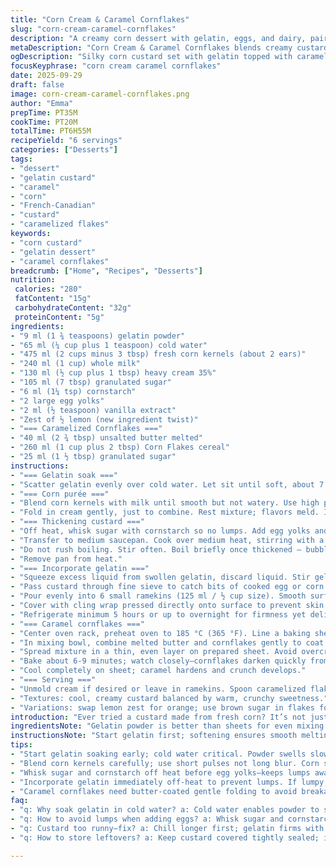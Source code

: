 ```yaml
---
title: "Corn Cream & Caramel Cornflakes"
slug: "corn-cream-caramel-cornflakes"
description: "A creamy corn dessert with gelatin, eggs, and dairy, paired with caramelized cornflakes. Fresh corn puréed with milk, cream, and thickened with cornstarch, then set with gelatin. Caramelized cornflakes add crunch and a buttery-sugary contrast. Chilling time key to texture. Simple pantry staples with minor tweaks on proportions. Vanilla and lemon zest for brightness. Oven caramelization for golden color and crisp bite. A technique-driven blend balancing silky custard and crisp flakes."
metaDescription: "Corn Cream & Caramel Cornflakes blends creamy custard with crunchy caramel flakes. Fresh corn, gelatin set, lemon zest brightness, oven crisped topping; textural complexity unfolds."
ogDescription: "Silky corn custard set with gelatin topped with caramelized cornflakes for crunch. Bright lemon zest, gentle cooking, crisp flakes from oven caramelization. Layered textures in one dish."
focusKeyphrase: "corn cream caramel cornflakes"
date: 2025-09-29
draft: false
image: corn-cream-caramel-cornflakes.png
author: "Emma"
prepTime: PT35M
cookTime: PT20M
totalTime: PT6H55M
recipeYield: "6 servings"
categories: ["Desserts"]
tags:
- "dessert"
- "gelatin custard"
- "caramel"
- "corn"
- "French-Canadian"
- "custard"
- "caramelized flakes"
keywords:
- "corn custard"
- "gelatin dessert"
- "caramel cornflakes"
breadcrumb: ["Home", "Recipes", "Desserts"]
nutrition: 
 calories: "280"
 fatContent: "15g"
 carbohydrateContent: "32g"
 proteinContent: "5g"
ingredients:
- "9 ml (1 ¾ teaspoons) gelatin powder"
- "65 ml (¼ cup plus 1 teaspoon) cold water"
- "475 ml (2 cups minus 3 tbsp) fresh corn kernels (about 2 ears)"
- "240 ml (1 cup) whole milk"
- "130 ml (½ cup plus 1 tbsp) heavy cream 35%"
- "105 ml (7 tbsp) granulated sugar"
- "6 ml (1¼ tsp) cornstarch"
- "2 large egg yolks"
- "2 ml (½ teaspoon) vanilla extract"
- "Zest of ½ lemon (new ingredient twist)"
- "=== Caramelized Cornflakes ==="
- "40 ml (2 ¾ tbsp) unsalted butter melted"
- "260 ml (1 cup plus 2 tbsp) Corn Flakes cereal"
- "25 ml (1 ½ tbsp) granulated sugar"
instructions:
- "=== Gelatin soak ==="
- "Scatter gelatin evenly over cold water. Let sit until soft, about 7 minutes. Will swell like a tiny sponge. Don’t rush or powder clumps cause uneven dissolve later."
- "=== Corn purée ==="
- "Blend corn kernels with milk until smooth but not watery. Use high power short bursts. If too thick, add 1-2 tbsp more milk; texture matters here – think creamy but not undone soup."
- "Fold in cream gently, just to combine. Rest mixture; flavors meld. I’ve found this adds silkiness and tempers sweetness without heaviness."
- "=== Thickening custard ==="
- "Off heat, whisk sugar with cornstarch so no lumps. Add egg yolks and vanilla extract plus zest. Whisk until a smooth paste. Add corn mixture gradually, stirring constantly."
- "Transfer to medium saucepan. Cook over medium heat, stirring with a silicone spatula, scraping bottom to avoid scorching. Mixture thickens after 5-8 minutes. Look for nappe stage – coats back of spoon cleanly with visible thickness but still fluid."
- "Do not rush boiling. Stir often. Boil briefly once thickened – bubbles should be large and slow, not fierce rolling boil. Overcooking scrambles yolks or toughens texture."
- "Remove pan from heat."
- "=== Incorporate gelatin ==="
- "Squeeze excess liquid from swollen gelatin, discard liquid. Stir gelatin into hot custard until fully dissolved. If lumps appear, whisk rapidly to fix or strain immediately through fine mesh to ensure ultra-smooth finish."
- "Pass custard through fine sieve to catch bits of cooked egg or corn debris."
- "Pour evenly into 6 small ramekins (125 ml / ½ cup size). Smooth surface."
- "Cover with cling wrap pressed directly onto surface to prevent skin forming."
- "Refrigerate minimum 5 hours or up to overnight for firmness yet delicate jiggle in center."
- "=== Caramel cornflakes ==="
- "Center oven rack, preheat oven to 185 °C (365 °F). Line a baking sheet with parchment paper."
- "In mixing bowl, combine melted butter and cornflakes gently to coat without crushing too much. Sprinkle sugar evenly over flakes and fold carefully again."
- "Spread mixture in a thin, even layer on prepared sheet. Avoid overcrowding clumps to ensure even caramelization and crispness."
- "Bake about 6-9 minutes; watch closely—cornflakes darken quickly from golden to burnt. Brown bubbling sugar aroma signals readiness. Pull out when crisp, not scorched."
- "Cool completely on sheet; caramel hardens and crunch develops."
- "=== Serving ==="
- "Unmold cream if desired or leave in ramekins. Spoon caramelized flakes atop just before serving for contrast."
- "Textures: cool, creamy custard balanced by warm, crunchy sweetness."
- "Variations: swap lemon zest for orange; use brown sugar in flakes for molasses depth; substitute milk with oat or almond for dairy-free adaptation but expect softer set."
introduction: "Ever tried a custard made from fresh corn? It’s not just about sweetness but texture and aroma too. Cooking down corn kernels with dairy brings out a natural creaminess you won’t get from canned or frozen. Using gelatin here instead of just eggs makes the final custard set firmly but softly jiggle, different from a traditional baked custard. I learned that without gelatin, you’ll get a pudding rather than a sliceable cream. The caramelized cornflakes? A trick I picked up from a brunch spot years ago—adds crunch and a toasty note that contrasts the corn cream. Timing the caramel is tricky; keep an eye on color—too light, no flavor; too dark, bitter."
ingredientsNote: "Gelatin powder is better than sheets for even mixing but use powdered cold, never hot water. Subbing powdered for sheets: one sheet equals about 7 ml powdered gelatin. I replaced pure corn kernels with fresh frozen corn once—worked okay but lacked sweetness and vibrancy. Lemon zest adds brightness, cutting richness subtly—it’s my twist. Cornstarch amount increased slightly from original to ensure proper thickening; less means runny custard. Use fresh egg yolks—not powdered. For caramel, I swapped some sugar for brown just once—took it to richer territory but less crisp. Use unsalted butter; salted sometimes makes the caramel uneven. Cornflakes must be fresh and dry—old flakes clump and don’t crisp well."
instructionsNote: "Start gelatin first; softening ensures smooth melting later. Purée rest allows flavors blend; avoid over-pureeing or you get a gluey texture from corn starch in kernels. When adding cornstarch and eggs, keep whisking fast or risk lumps. Heat must be medium, patience calls for watching texture rather than the clock. The tell: custard thickens and bubbles slow, thickening coat on spoon, but watch it doesn’t curdle. Cooling ramekins covered stops skin forming. For the candy flakes, butter coats each flake; mix gently or flakes break and texture suffers. Spread thin on pan; big clumps never crisp. Bake ‘til golden bubbling sugar appears, not just to color—smell is your cue. Serving: wait 'til custard set or it’ll collapse. Add caramel cornflakes last minute or they’ll soften."
tips:
- "Start gelatin soaking early; cold water critical. Powder swells slow—rushing means clumps. I once mixed in hot water—messy lumps followed. Squeeze off excess water before adding to hot custard; too much liquid thins texture, too little and gelatin stays grainy."
- "Blend corn kernels carefully; use short pulses not long blur. Corn starch in kernels can glue mixture if over-blended. Cream adds silkiness; fold in gently to avoid breaking custard’s light texture. Let mixture rest for flavor melding—no rush folding, but don’t over stir or air deflates richness."
- "Whisk sugar and cornstarch off heat before egg yolks—keeps lumps away. Add zest with vanilla for brightness but add last to avoid cooking aroma loss. Heat custard on medium, stirring constantly with silicone spatula. Look for nappe texture—thick coat on spoon, slow bubbles but no rapid rolling boil. Rushing scorches, yolks scramble."
- "Incorporate gelatin immediately off-heat to prevent lumps. If lumpy, rapid whisk or strain through fine mesh. Passing custard catches floaters—egg bits or kernel debris—ensures custard clarity and mouthfeel. Cling wrap on surface stops skin, refrigerate minimum 5 hrs for soft but firm texture; overnight firms further but risks slight wateriness."
- "Caramel cornflakes need butter-coated gentle folding to avoid breakage. Spread thin on lined baking sheet; clumps won’t caramelize evenly. Bake at 185 C; watch closely, minutes matter. Smell browned sugar; visual cues: golden edges not dark spots. Cooling solidifies crunch. Store flakes separate for crunch retention before serving."
faq:
- "q: Why soak gelatin in cold water? a: Cold water enables powder to swell properly; heat can melt unevenly or cause clumps. Gelatin needs to bloom fully to dissolve smooth when added to custard. Skipping this step leads to grainy custard or poor set."
- "q: How to avoid lumps when adding eggs? a: Whisk sugar and cornstarch before adding yolks off heat; mix yolks gently in. Temper with corn mixture slowly, whisk fast. Heat medium. Stir constantly to stop curdling. Alternative: strain late stage if lumpy already formed."
- "q: Custard too runny—fix? a: Chill longer first; gelatin firms with time. If still loose, better to blend in more gelatin dissolved in warm water. Don’t boil custard too hard—it breaks yolks, ruins texture. Can add tiny extra cornstarch but risk gluey mouthfeel."
- "q: How to store leftovers? a: Keep custard covered tightly sealed; individual ramekins help. Refrigerate up to 3 days. Caramel flakes store best in airtight container, room temp, to keep crunch long. Combine flakes with custard just before serving to avoid softening."

---
```

